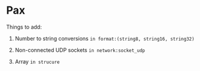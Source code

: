 # Pax

Things to add:

1. Number to string conversions
    `in format:(string8, string16, string32)`

2. Non-connected UDP sockets
    `in network:socket_udp`

3. Array
    `in strucure`
